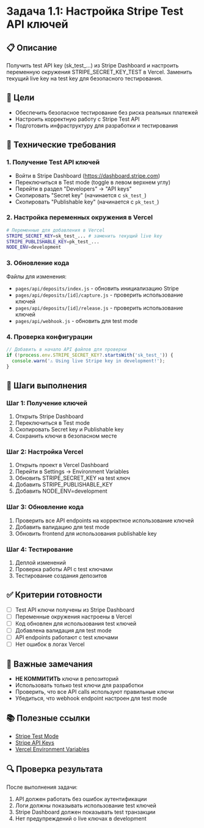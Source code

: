 # Задача 1.1: Настройка Stripe Test API ключей

## 📋 Описание
Получить test API key (sk_test_...) из Stripe Dashboard и настроить переменную окружения STRIPE_SECRET_KEY_TEST в Vercel. Заменить текущий live key на test key для безопасного тестирования.

## 🎯 Цели
- Обеспечить безопасное тестирование без риска реальных платежей
- Настроить корректную работу с Stripe Test API
- Подготовить инфраструктуру для разработки и тестирования

## 🔧 Технические требования

### 1. Получение Test API ключей
- Войти в Stripe Dashboard (https://dashboard.stripe.com)
- Переключиться в Test mode (toggle в левом верхнем углу)
- Перейти в раздел "Developers" → "API keys"
- Скопировать "Secret key" (начинается с `sk_test_`)
- Скопировать "Publishable key" (начинается с `pk_test_`)

### 2. Настройка переменных окружения в Vercel
```bash
# Переменные для добавления в Vercel
STRIPE_SECRET_KEY=sk_test_... # заменить текущий live key
STRIPE_PUBLISHABLE_KEY=pk_test_...
NODE_ENV=development
```

### 3. Обновление кода
Файлы для изменения:
- `pages/api/deposits/index.js` - обновить инициализацию Stripe
- `pages/api/deposits/[id]/capture.js` - проверить использование ключей
- `pages/api/deposits/[id]/release.js` - проверить использование ключей
- `pages/api/webhook.js` - обновить для test mode

### 4. Проверка конфигурации
```javascript
// Добавить в начало API файлов для проверки
if (!process.env.STRIPE_SECRET_KEY?.startsWith('sk_test_')) {
  console.warn('⚠️ Using live Stripe key in development!');
}
```

## 📝 Шаги выполнения

### Шаг 1: Получение ключей
1. Открыть Stripe Dashboard
2. Переключиться в Test mode
3. Скопировать Secret key и Publishable key
4. Сохранить ключи в безопасном месте

### Шаг 2: Настройка Vercel
1. Открыть проект в Vercel Dashboard
2. Перейти в Settings → Environment Variables
3. Обновить STRIPE_SECRET_KEY на test ключ
4. Добавить STRIPE_PUBLISHABLE_KEY
5. Добавить NODE_ENV=development

### Шаг 3: Обновление кода
1. Проверить все API endpoints на корректное использование ключей
2. Добавить валидацию для test mode
3. Обновить frontend для использования publishable key

### Шаг 4: Тестирование
1. Деплой изменений
2. Проверка работы API с test ключами
3. Тестирование создания депозитов

## ✅ Критерии готовности
- [ ] Test API ключи получены из Stripe Dashboard
- [ ] Переменные окружения настроены в Vercel
- [ ] Код обновлен для использования test ключей
- [ ] Добавлена валидация для test mode
- [ ] API endpoints работают с test ключами
- [ ] Нет ошибок в логах Vercel

## 🚨 Важные замечания
- **НЕ КОММИТИТЬ** ключи в репозиторий
- Использовать только test ключи для разработки
- Проверить, что все API calls используют правильные ключи
- Убедиться, что webhook endpoint настроен для test mode

## 📚 Полезные ссылки
- [Stripe Test Mode](https://stripe.com/docs/testing)
- [Stripe API Keys](https://stripe.com/docs/keys)
- [Vercel Environment Variables](https://vercel.com/docs/concepts/projects/environment-variables)

## 🔍 Проверка результата
После выполнения задачи:
1. API должен работать без ошибок аутентификации
2. Логи должны показывать использование test ключей
3. Stripe Dashboard должен показывать test транзакции
4. Нет предупреждений о live ключах в development
